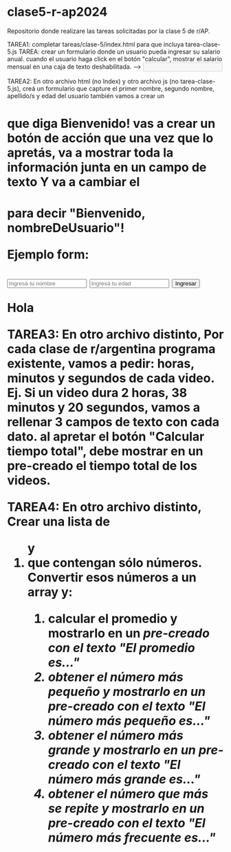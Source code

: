 # clase5-r-ap2024
Repositorio donde realizare las tareas solicitadas por la clase 5 de r/AP.


TAREA1: completar tareas/clase-5/index.html para que incluya tarea-clase-5.js
TAREA: crear un formulario donde un usuario pueda ingresar su salario anual.
cuando el usuario haga click en el botón "calcular", mostrar el salario mensual
en una caja de texto deshabilitada. --> <input type="text" disabled id="salario-mensual"/>

TAREA2: En otro archivo html (no Index) y otro archivo js (no tarea-clase-5.js),
creá un formulario que capture el primer nombre, segundo nombre, apellido/s y edad del usuario
también vamos a crear un <h1> que diga Bienvenido!
vas a crear un botón de acción que una vez que lo apretás, va a
mostrar toda la información junta en un campo de texto
Y va a cambiar el <h1> para decir "Bienvenido, nombreDeUsuario"!

Ejemplo form:
  <form id="entrada-bar" onsubmit="return false;">
    <input type="text" placeholder="Ingresá tu nombre" id="nombre-usuario"/>
    <input type="number" placeholder="Ingresá tu edad" id="edad-usuario" />
    <input type="submit" value="Ingresar" id="ingresar"/>
  </form>

  <div id="resultado">Hola</div>


TAREA3: En otro archivo distinto,
Por cada clase de r/argentina programa existente, vamos a pedir:
horas, minutos y segundos de cada video. Ej. Si un video dura
2 horas, 38 minutos y 20 segundos, vamos a rellenar 3 campos de texto con
cada dato.
al apretar el botón "Calcular tiempo total", debe mostrar en un
<strong> pre-creado el tiempo total de los videos.

TAREA4: En otro archivo distinto,
Crear una lista de <ol> y <li> que contengan sólo números.
Convertir esos números a un array y:
1. calcular el promedio y mostrarlo en un <em> pre-creado con el texto "El promedio es..."
2. obtener el número más pequeño y mostrarlo en un <em> pre-creado con el texto "El número más pequeño es..."
3. obtener el número más grande y mostrarlo en un <em> pre-creado con el texto "El número más grande es..."
4. obtener el número que más se repite y mostrarlo en un <em> pre-creado con el texto "El número más frecuente es..."
